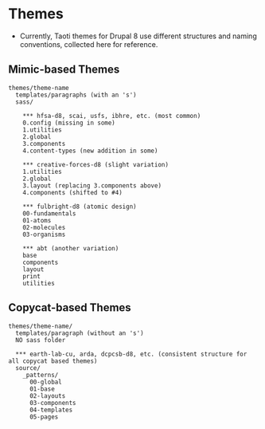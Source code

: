 # Themes
* Currently, Taoti themes for Drupal 8 use different structures and naming conventions, collected here for reference.

## Mimic-based Themes
```
themes/theme-name
  templates/paragraphs (with an 's')
  sass/
  
    *** hfsa-d8, scai, usfs, ibhre, etc. (most common)
    0.config (missing in some)
    1.utilities
    2.global
    3.components
    4.content-types (new addition in some)

    *** creative-forces-d8 (slight variation)
    1.utilities
    2.global
    3.layout (replacing 3.components above)
    4.components (shifted to #4)

    *** fulbright-d8 (atomic design)
    00-fundamentals
    01-atoms
    02-molecules
    03-organisms

    *** abt (another variation)
    base
    components
    layout
    print
    utilities
```

## Copycat-based Themes
```
themes/theme-name/
  templates/paragraph (without an 's')
  NO sass folder

  *** earth-lab-cu, arda, dcpcsb-d8, etc. (consistent structure for all copycat based themes)
  source/
    _patterns/
      00-global
      01-base
      02-layouts
      03-components
      04-templates
      05-pages
```
